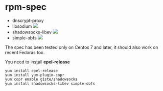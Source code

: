 rpm-spec
========

- dnscrypt-proxy
- libsodium ![](https://copr.fedorainfracloud.org/coprs/registe/shadowsocks/package/libsodium/status_image/last_build.png)
- shadowsocks-libev ![](https://copr.fedorainfracloud.org/coprs/registe/shadowsocks/package/shadowsocks-libev/status_image/last_build.png)
- simple-obfs ![](https://copr.fedorainfracloud.org/coprs/registe/shadowsocks/package/simple-obfs/status_image/last_build.png)

The spec has been tested only on Centos 7 and later, it should also work on recent Fedoras too.

You need to install **epel-release**

    yum install epel-release
    yum install yum-plugin-copr
    yum copr enable giste/shadowsocks
    yum install shadowsocks-libev simple-obfs

